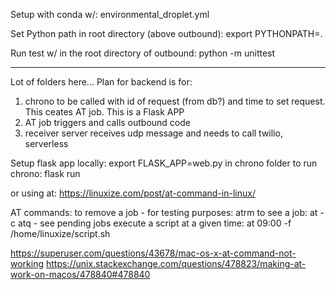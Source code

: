 Setup with conda w/:
environmental_droplet.yml

Set Python path in root directory (above outbound):
export PYTHONPATH=.

Run test w/ in the root directory of outbound:
python -m unittest


____
Lot of folders here...
Plan for backend is for:
1) chrono to be called with id of request (from db?) and time to set request. This ceates AT job. This is a Flask APP
2) AT job triggers and calls outbound code
3) receiver server receives udp message and needs to call twilio, serverless

Setup flask app locally:
export FLASK_APP=web.py in chrono folder
to run chrono:
flask run


or using at:
https://linuxize.com/post/at-command-in-linux/

AT commands:
to remove a job - for testing purposes: atrm <job number>
to see a job: at -c <job number>
atq - see pending jobs
execute a script at a given time: at 09:00 -f /home/linuxize/script.sh

https://superuser.com/questions/43678/mac-os-x-at-command-not-working
https://unix.stackexchange.com/questions/478823/making-at-work-on-macos/478840#478840 

